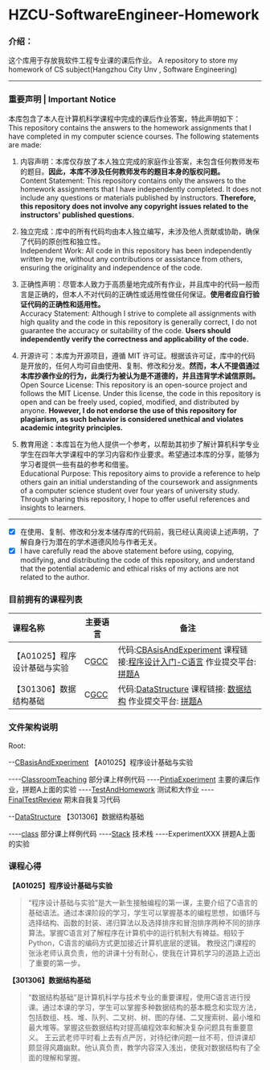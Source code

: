 # HZCU-SoftwareEngineer-Homework

### 介绍：

这个库用于存放我软件工程专业课的课后作业。
A repository to store my homework of CS subject(Hangzhou City Unv , Software Engineering)

---

### 重要声明 | Important Notice

本库包含了本人在计算机科学课程中完成的课后作业答案，特此声明如下：  
This repository contains the answers to the homework assignments that I have completed in my computer science courses. The following statements are made:  

1. 内容声明：本库仅存放了本人独立完成的家庭作业答案，未包含任何教师发布的题目。**因此，本库不涉及任何教师发布的题目本身的版权问题。**  
Content Statement: This repository contains only the answers to the homework assignments that I have independently completed. It does not include any questions or materials published by instructors. **Therefore, this repository does not involve any copyright issues related to the instructors' published questions.**  

2. 独立完成：库中的所有代码均由本人独立编写，未涉及他人贡献或协助，确保了代码的原创性和独立性。  
Independent Work: All code in this repository has been independently written by me, without any contributions or assistance from others, ensuring the originality and independence of the code.  

3. 正确性声明：尽管本人致力于高质量地完成所有作业，并且库中的代码一般而言是正确的，但本人不对代码的正确性或适用性做任何保证。**使用者应自行验证代码的正确性和适用性。**  
Accuracy Statement: Although I strive to complete all assignments with high quality and the code in this repository is generally correct, I do not guarantee the accuracy or suitability of the code. **Users should independently verify the correctness and applicability of the code.**  

4. 开源许可：本库为开源项目，遵循 MIT 许可证。根据该许可证，库中的代码是开放的，任何人均可自由使用、复制、修改和分发。**然而，本人不提倡通过本库抄袭作业的行为，此类行为被认为是不道德的，并且违背学术诚信原则。**  
Open Source License: This repository is an open-source project and follows the MIT License. Under this license, the code in this repository is open and can be freely used, copied, modified, and distributed by anyone. **However, I do not endorse the use of this repository for plagiarism, as such behavior is considered unethical and violates academic integrity principles.**  

5. 教育用途：本库旨在为他人提供一个参考，以帮助其初步了解计算机科学专业学生在四年大学课程中的学习内容和作业要求。希望通过本库的分享，能够为学习者提供一些有益的参考和借鉴。  
Educational Purpose: This repository aims to provide a reference to help others gain an initial understanding of the coursework and assignments of a computer science student over four years of university study. Through sharing this repository, I hope to offer useful references and insights to learners.  

---
- [x] 在使用、复制、修改和分发本储存库的代码前，我已经认真阅读上述声明，了解自身行为潜在的学术道德风险与作者无关。  
- [x] I have carefully read the above statement before using, copying, modifying, and distributing the code of this repository, and understand that the potential academic and ethical risks of my actions are not related to the author.

### 目前拥有的课程列表

| 课程名称                     | 主要语言                  | 备注                                                                                                                                                            |
| :--------------------------- | ------------------------- | --------------------------------------------------------------------------------------------------------------------------------------------------------------- |
| 【A01025】程序设计基础与实验 | C[GCC](https://gcc.gnu.org/) | 代码:[CBAsisAndExperiment](./CBasisAndExperiment/) 课程链接:[程序设计入门-C语言](https://www.icourse163.org/course/ZJU-199001) 作业提交平台: [拼题A](https://pintia.cn/) |
| 【301306】数据结构基础       | C[GCC](https://gcc.gnu.org/) | 代码:[DataStructure](./DataStructure/) 课程链接: [数据结构](https://www.icourse163.org/course/ZJU-93001) 作业提交平台: [拼题A](https://pintia.cn/)                      |

### 文件架构说明

Root:

--[CBasisAndExperiment](./CBasisAndExperiment/) 【A01025】程序设计基础与实验

----[ClassroomTeaching](./CBasisAndExperiment/ClassroomTeaching/) 部分课上样例代码
----[PintiaExperiment](./CBasisAndExperiment/PintiaExperiment/) 主要的课后作业，拼题A上面的实验
----[TestAndHomework](./CBasisAndExperiment/TestAndHomework/) 测试和大作业
----[FinalTestReview](./CBasisAndExperiment/FinalTestReview/) 期末自我复习代码

--[DataStructure](./DataStructure/) 【301306】数据结构基础

----[class](./DataStructure/class/) 部分课上样例代码
----[Stack](./DataStructure/Stack/) 技术栈
----ExperimentXXX 拼题A上面的实验

### 课程心得

**【A01025】程序设计基础与实验**

> “程序设计基础与实验”是大一新生接触编程的第一课，主要介绍了C语言的基础语法。通过本课阶段的学习，学生可以掌握基本的编程思想，如循环与选择结构、函数的封装、递归算法以及选择排序和冒泡排序两种不同的排序算法。掌握C语言对了解程序在计算机中的运行机制大有裨益。相较于Python，C语言的编码方式更加接近计算机底层的逻辑。
> 教授这门课程的张泳老师认真负责，他的讲课十分有耐心，使我在计算机学习的道路上迈出了重要的第一步。

**【301306】数据结构基础**

> “数据结构基础”是计算机科学与技术专业的重要课程，使用C语言进行授课。通过本课的学习，学生可以掌握多种数据结构的基本概念和实现方法，包括数组、栈、堆、队列、二叉树、树、图的存储、二叉搜索树、最小堆和最大堆等。掌握这些数据结构对提高编程效率和解决复杂问题具有重要意义。
> 王云武老师平时看上去有点严厉，对待纪律问题一丝不苟，但讲课却颇显得风趣幽默。他认真负责，教学内容深入浅出，使我对数据结构有了全面的理解和掌握。
